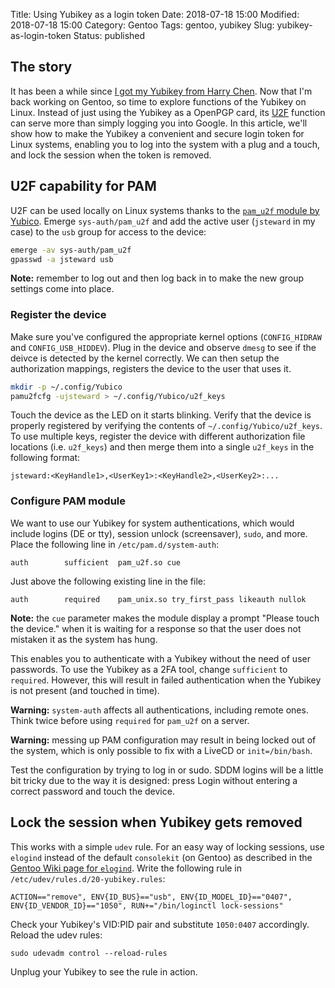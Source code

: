 Title: Using Yubikey as a login token
Date: 2018-07-18 15:00
Modified: 2018-07-18 15:00
Category: Gentoo
Tags: gentoo, yubikey
Slug: yubikey-as-login-token
Status: published

## The story

It has been a while since [I got my Yubikey from Harry Chen]({filename}/General/meet-yubikey.md).  Now that I'm back working on Gentoo, so time to explore functions of the Yubikey on Linux.  Instead of just using the Yubikey as a OpenPGP card, its [U2F](https://en.wikipedia.org/wiki/Universal_2nd_Factor) function can serve more than simply logging you into Google.  In this article, we'll show how to make the Yubikey a convenient and secure login token for Linux systems, enabling you to log into the system with a plug and a touch, and lock the session when the token is removed.

## U2F capability for PAM

U2F can be used locally on Linux systems thanks to the [`pam_u2f` module by Yubico](https://github.com/Yubico/pam-u2f).  Emerge `sys-auth/pam_u2f` and add the active user (`jsteward` in my case) to the `usb` group for access to the device:

```bash
emerge -av sys-auth/pam_u2f
gpasswd -a jsteward usb
```

**Note:** remember to log out and then log back in to make the new group settings come into place.

### Register the device

Make sure you've configured the appropriate kernel options (`CONFIG_HIDRAW` and `CONFIG_USB_HIDDEV`).  Plug in the device and observe `dmesg` to see if the deivce is detected by the kernel correctly.  We can then setup the authorization mappings, registers the device to the user that uses it.

```bash
mkdir -p ~/.config/Yubico
pamu2fcfg -ujsteward > ~/.config/Yubico/u2f_keys
```

Touch the device as the LED on it starts blinking.  Verify that the device is properly registered by verifying the contents of `~/.config/Yubico/u2f_keys`.  To use multiple keys, register the device with different authorization file locations (i.e. `u2f_keys`) and then merge them into a single `u2f_keys` in the following format:

    jsteward:<KeyHandle1>,<UserKey1>:<KeyHandle2>,<UserKey2>:...

### Configure PAM module

We want to use our Yubikey for system authentications, which would include logins (DE or tty), session unlock (screensaver), `sudo`, and more.  Place the following line in `/etc/pam.d/system-auth`:

    auth        sufficient  pam_u2f.so cue

Just above the following existing line in the file:

    auth        required    pam_unix.so try_first_pass likeauth nullok

**Note:** the `cue` parameter makes the module display a prompt "Please touch the device." when it is waiting for a response so that the user does not mistaken it as the system has hung.

This enables you to authenticate with a Yubikey without the need of user passwords.  To use the Yubikey as a 2FA tool, change `sufficient` to `required`.  However, this will result in failed authentication when the Yubikey is not present (and touched in time).

**Warning:** `system-auth` affects all authentications, including remote ones.  Think twice before using `required` for `pam_u2f` on a server.

**Warning:** messing up PAM configuration may result in being locked out of the system, which is only possible to fix with a LiveCD or `init=/bin/bash`.

Test the configuration by trying to log in or sudo.  SDDM logins will be a little bit tricky due to the way it is designed: press Login without entering a correct password and touch the device.

## Lock the session when Yubikey gets removed

This works with a simple `udev` rule.  For an easy way of locking sessions, use `elogind` instead of the default `consolekit` (on Gentoo) as described in the [Gentoo Wiki page for `elogind`](https://wiki.gentoo.org/wiki/Elogind).  Write the following rule in `/etc/udev/rules.d/20-yubikey.rules`:

    ACTION=="remove", ENV{ID_BUS}=="usb", ENV{ID_MODEL_ID}=="0407", ENV{ID_VENDOR_ID}=="1050", RUN+="/bin/loginctl lock-sessions"

Check your Yubikey's VID:PID pair and substitute `1050:0407` accordingly.  Reload the udev rules:

    sudo udevadm control --reload-rules

Unplug your Yubikey to see the rule in action.
